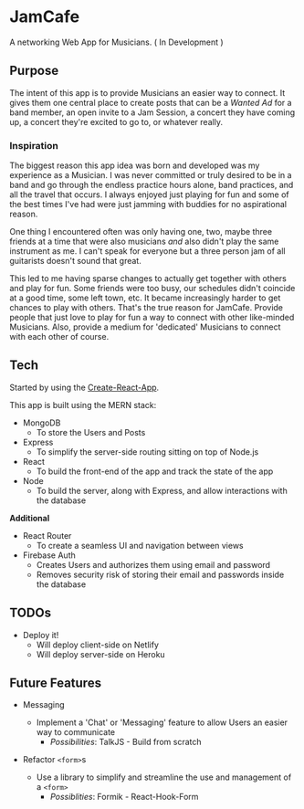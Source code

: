 # JamCafe

A networking Web App for Musicians. ( In Development )

## Purpose

The intent of this app is to provide Musicians an easier way to connect. It gives them one central place to create posts that can be a _Wanted Ad_ for a band member, an open invite to a Jam Session, a concert they have coming up, a concert they're excited to go to, or whatever really.

### Inspiration

The biggest reason this app idea was born and developed was my experience as a Musician. I was never committed or truly desired to be in a band and go through the endless practice hours alone, band practices, and all the travel that occurs. I always enjoyed just playing for fun and some of the best times I've had were just jamming with buddies for no aspirational reason.

One thing I encountered often was only having one, two, maybe three friends at a time that were also musicians _and_ also didn't play the same instrument as me. I can't speak for everyone but a three person jam of all guitarists doesn't sound that great.

This led to me having sparse changes to actually get together with others and play for fun. Some friends were too busy, our schedules didn't coincide at a good time, some left town, etc. It became increasingly harder to get chances to play with others. That's the true reason for JamCafe. Provide people that just love to play for fun a way to connect with other like-minded Musicians. Also, provide a medium for 'dedicated' Musicians to connect with each other of course.

## Tech

Started by using the [Create-React-App](https://github.com/facebook/create-react-app).

This app is built using the MERN stack:

- MongoDB
  - To store the Users and Posts
- Express
  - To simplify the server-side routing sitting on top of Node.js
- React
  - To build the front-end of the app and track the state of the app
- Node
  - To build the server, along with Express, and allow interactions with the database

**Additional**

- React Router
  - To create a seamless UI and navigation between views
- Firebase Auth
  - Creates Users and authorizes them using email and password
  - Removes security risk of storing their email and passwords inside the database

## TODOs

- Deploy it!
  - Will deploy client-side on Netlify
  - Will deploy server-side on Heroku

## Future Features

- Messaging
  - Implement a 'Chat' or 'Messaging' feature to allow Users an easier way to communicate
    - _Possibilities_: TalkJS - Build from scratch

- Refactor `<form>`s
  - Use a library to simplify and streamline the use and management of a `<form>`
    - _Possiblities_: Formik - React-Hook-Form
